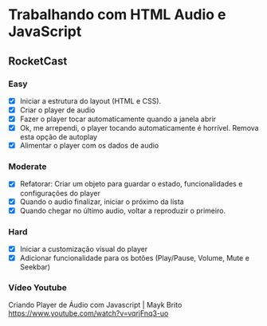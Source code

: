 # Trabalhando com HTML Audio e JavaScript

## RocketCast

### Easy

- [x] Iniciar a estrutura do layout (HTML e CSS).
- [x] Criar o player de audio
- [x] Fazer o player tocar automaticamente quando a janela abrir
- [x] Ok, me arrependi, o player tocando automaticamente é horrível. Remova esta opção de autoplay
- [x] Alimentar o player com os dados de audio

### Moderate

- [x] Refatorar: Criar um objeto para guardar o estado, funcionalidades e configurações do player
- [x] Quando o audio finalizar, iniciar o próximo da lista
- [x] Quando chegar no último audio, voltar a reproduzir o primeiro.

### Hard

- [x] Iniciar a customização visual do player
- [x] Adicionar funcionalidade para os botões (Play/Pause, Volume, Mute e Seekbar)

### Vídeo Youtube

Criando Player de Áudio com Javascript | Mayk Brito
https://www.youtube.com/watch?v=vqrjFnq3-uo
